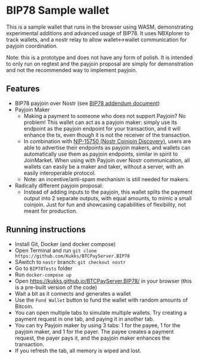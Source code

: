 # BIP78 Sample wallet

This is a sample wallet that runs in the browser using WASM, demonstrating experimental additions and advanced usage of BIP78. 
It uses NBXplorer to track wallets, and a nostr relay to allow wallet<->wallet communication for payjoin coordination.

Note: this is a prototype and does not have any form of polish. It is intended to only run on regtest and the payjoin proposal are simply for demonstration and not the recommended way to implement payjoin.

## Features
* BIP78 payjoin over Nostr (see [BIP78 addendum document](https://github.com/Kukks/BTCPayServer.BIP78/blob/nostr/BTCPayServer.BIP78.Nostr/README.md))
* Payjoin Maker
  * Making a payment to someone who does not support Payjoin? No problem! This wallet can act as a payjoin maker: simply use its endpoint as the payjoin endpoint for your transaction, and it will enhance the tx, even though it is not the receiver of the transaction.
  * In combination with [NIP-15750 (Nostr Coinjoin Discovery)](https://github.com/nostr-protocol/nips/pull/384), users are able to advertise their endpoints as payjoin makers, and wallets can automatically use them as payjoin endpoints, similar in spirit to JoinMarket. When using with Payjoin over Nostr communication, all wallets can easily be a maker and taker, without a server, with an easily interoperable protocol.
  * Note: an incentive/anti-spam mechanism is still needed for makers. 
* Radically different payjoin proposal:
  * Instead of adding inputs to the payjoin, this wallet splits the payment output into 2 separate outputs, with equal amounts, to mimic a small coinjoin. Just for fun and showcasing capabilities of flexibility, not meant for production.

## Running instructions
* Install Git, Docker (and docker compose)
* Open Terminal and run `git clone https://github.com/Kukks/BTCPayServer.BIP78`
* SAwitch to `nostr` branch: `git checkout nostr`
* Go to `BIP78Tests` folder
* Run `docker-compose up`
* Open https://kukks.github.io/BTCPayServer.BIP78/ in your browser (this is a pre-built version of the code)
* Wait a bit as it connects and generates a wallet
* Use the `Fund Wallet` button to fund the wallet with random amounts of Bitcoin.
* You can open multiple tabs to simulate multiple wallets. Try creating a payment request in one tab, and paying it in another tab.
* You can try Payjoin maker by using 3 tabs: 1 for the payee, 1 for the payjoin maker, and 1 for the payer. The payee creates a payment request, the payer pays it, and the payjoin maker enhances the transaction.
* If you refresh the tab, all memory is wiped and lost.
